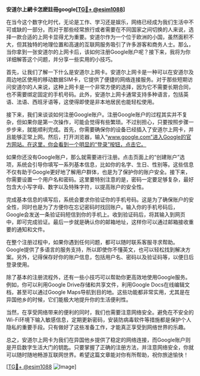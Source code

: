 **安道尔上網卡怎麽註冊google[[TG💪+ @esim1088](https://t.me/s/esim1088)]**

在当今这个数字化时代，无论是工作、学习还是娱乐，网络已经成为我们生活中不可或缺的一部分。而对于那些经常旅行或者需要在不同国家之间切换的人来说，选择一款合适的上网卡显得尤为重要。安道尔作为一个位于欧洲的小国，虽然面积不大，但其独特的地理位置和高速的互联网服务吸引了许多游客和商务人士。那么，当你拿到一张安道尔的上网卡后，该如何注册Google账户呢？接下来，我将为你详细解答这个问题，并分享一些实用的小技巧。

首先，让我们了解一下什么是安道尔上网卡。安道尔上网卡是一种可以在安道尔及周边地区使用的移动数据SIM卡，它提供了便捷的网络连接服务。对于那些短期访问安道尔的人来说，这种上网卡是一个非常方便的选择，因为它不需要长期合同，也不需要绑定固定的手机号码。此外，安道尔上网卡通常支持多种语言，包括英语、法语、西班牙语等，这使得即使是非本地居民也能轻松使用。

接下来，我们来谈谈如何注册Google账户。注册Google账户的过程其实并不复杂，但如果你是第一次操作，可能会觉得有些繁琐。不过别担心，只要按照步骤一步步来，就能顺利完成。首先，你需要确保你的设备已经插入了安道尔上网卡，并且能够正常上网。然后，打开浏览器，输入“www.google.com”进入Google的官方网站。在这里，你会看到一个明显的“登录”按钮，点击它。

如果你还没有Google账户，那么就需要进行注册。点击页面上的“创建账户”选项，系统会引导你填写一系列基本信息，比如你的名字、生日、性别等。这些信息不仅有助于Google更好地了解用户群体，也是为了保护你的账户安全。接下来，你需要设置一个用户名和密码。这里要特别注意的是，密码一定要足够复杂，最好包含大小写字母、数字以及特殊字符，以提高账户的安全性。

完成基本信息的填写后，系统会要求你验证你的手机号码。这是为了确保账户的安全性，同时也是为了方便你在忘记密码时找回账户。输入你的手机号码后，Google会发送一条验证码短信到你的手机上。收到验证码后，将其输入到网页中，即可完成验证。最后一步就是确认你的邮箱地址，这样你可以通过邮箱接收重要的通知和文件。

在整个注册过程中，如果你遇到任何问题，都可以随时联系客服寻求帮助。Google提供了多语言的服务支持，所以即使你不懂英文，也可以轻松找到解决方案。另外，记得保存好你的账户信息，包括用户名、密码以及验证码等，以便日后登录使用。

除了基本的注册流程外，还有一些小技巧可以帮助你更高效地使用Google服务。例如，你可以利用Google Drive存储和共享文件，利用Google Docs在线编辑文档，甚至可以通过Google Maps导航到目的地。这些功能都非常实用，尤其是在异国他乡的时候，它们能极大地提升你的生活便利性。

当然，在享受网络带来的便利的同时，我们也需要注意网络安全。避免在不安全的Wi-Fi环境下输入敏感信息，定期更新密码，安装防病毒软件等措施都是保护个人隐私的重要手段。只有做好了这些准备工作，才能真正享受到网络世界的乐趣。

总之，安道尔上网卡为我们在异国他乡提供了稳定的网络连接，而Google账户则是开启数字生活大门的钥匙。只要掌握了正确的注册方法，并注意网络安全，你就可以随时随地畅游互联网世界。希望这篇文章能对你有所帮助，祝你旅途愉快！

[[TG💪+ @esim1088](https://t.me/s/esim1088) ![Image](https://i.postimg.cc/4NQfJmqS/Snipaste-2025-05-13-00-14-12.png)]